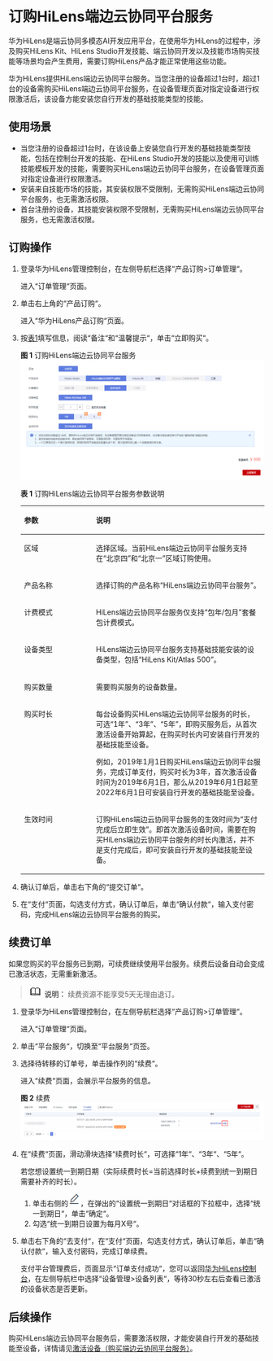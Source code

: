 # 订购HiLens端边云协同平台服务<a name="hilens_02_0144"></a>

华为HiLens是端云协同多模态AI开发应用平台，在使用华为HiLens的过程中，涉及购买HiLens Kit、HiLens Studio开发技能、端云协同开发以及技能市场购买技能等场景均会产生费用，需要订购HiLens产品才能正常使用这些功能。

华为HiLens提供HiLens端边云协同平台服务。当您注册的设备超过1台时，超过1台的设备需购买HiLens端边云协同平台服务，在设备管理页面对指定设备进行权限激活后，该设备方能安装您自行开发的基础技能类型的技能。

## 使用场景<a name="section37596389441"></a>

-   当您注册的设备超过1台时，在该设备上安装您自行开发的基础技能类型技能，包括在控制台开发的技能、在HiLens Studio开发的技能以及使用可训练技能模板开发的技能，需要购买HiLens端边云协同平台服务，在设备管理页面对指定设备进行权限激活。
-   安装来自技能市场的技能，其安装权限不受限制，无需购买HiLens端边云协同平台服务，也无需激活权限。
-   首台注册的设备，其技能安装权限不受限制，无需购买HiLens端边云协同平台服务，也无需激活权限。

## 订购操作<a name="section05714293548"></a>

1.  登录华为HiLens管理控制台，在左侧导航栏选择“产品订购\>订单管理“。

    进入“订单管理“页面。

2.  单击右上角的“产品订购“。

    进入“华为HiLens产品订购“页面。

3.  按[表1](#table29132315359)填写信息，阅读“备注“和“温馨提示“，单击“立即购买“。

    **图 1**  订购HiLens端边云协同平台服务<a name="fig16624943519"></a>  
    ![](figures/订购HiLens端边云协同平台服务.png "订购HiLens端边云协同平台服务")

    **表 1**  订购HiLens端边云协同平台服务参数说明

    <a name="table29132315359"></a>
    <table><thead align="left"><tr id="row1991215313355"><th class="cellrowborder" valign="top" width="29.470000000000002%" id="mcps1.2.3.1.1"><p id="p091263118351"><a name="p091263118351"></a><a name="p091263118351"></a>参数</p>
    </th>
    <th class="cellrowborder" valign="top" width="70.53%" id="mcps1.2.3.1.2"><p id="p12912173193518"><a name="p12912173193518"></a><a name="p12912173193518"></a>说明</p>
    </th>
    </tr>
    </thead>
    <tbody><tr id="row1291263183511"><td class="cellrowborder" valign="top" width="29.470000000000002%" headers="mcps1.2.3.1.1 "><p id="p179122031123520"><a name="p179122031123520"></a><a name="p179122031123520"></a>区域</p>
    </td>
    <td class="cellrowborder" valign="top" width="70.53%" headers="mcps1.2.3.1.2 "><p id="p3912183112351"><a name="p3912183112351"></a><a name="p3912183112351"></a>选择区域。当前HiLens端边云协同平台服务支持在<span class="parmvalue" id="parmvalue1091213133514"><a name="parmvalue1091213133514"></a><a name="parmvalue1091213133514"></a>“北京四”</span>和<span class="parmvalue" id="parmvalue391223173517"><a name="parmvalue391223173517"></a><a name="parmvalue391223173517"></a>“北京一”</span>区域订购使用。</p>
    </td>
    </tr>
    <tr id="row10912123173515"><td class="cellrowborder" valign="top" width="29.470000000000002%" headers="mcps1.2.3.1.1 "><p id="p1091273123517"><a name="p1091273123517"></a><a name="p1091273123517"></a>产品名称</p>
    </td>
    <td class="cellrowborder" valign="top" width="70.53%" headers="mcps1.2.3.1.2 "><p id="p16912123183516"><a name="p16912123183516"></a><a name="p16912123183516"></a>选择订购的产品名称<span class="parmvalue" id="parmvalue10912173114355"><a name="parmvalue10912173114355"></a><a name="parmvalue10912173114355"></a>“HiLens端边云协同平台服务”</span>。</p>
    </td>
    </tr>
    <tr id="row1191203173510"><td class="cellrowborder" valign="top" width="29.470000000000002%" headers="mcps1.2.3.1.1 "><p id="p7912193110354"><a name="p7912193110354"></a><a name="p7912193110354"></a>计费模式</p>
    </td>
    <td class="cellrowborder" valign="top" width="70.53%" headers="mcps1.2.3.1.2 "><p id="p891213117355"><a name="p891213117355"></a><a name="p891213117355"></a>HiLens端边云协同平台服务仅支持<span class="parmvalue" id="parmvalue20912133113519"><a name="parmvalue20912133113519"></a><a name="parmvalue20912133113519"></a>“包年/包月”</span>套餐包计费模式。</p>
    </td>
    </tr>
    <tr id="row6912203173511"><td class="cellrowborder" valign="top" width="29.470000000000002%" headers="mcps1.2.3.1.1 "><p id="p1912931133518"><a name="p1912931133518"></a><a name="p1912931133518"></a>设备类型</p>
    </td>
    <td class="cellrowborder" valign="top" width="70.53%" headers="mcps1.2.3.1.2 "><p id="p16912193118354"><a name="p16912193118354"></a><a name="p16912193118354"></a>HiLens端边云协同平台服务支持基础技能安装的设备类型，包括<span class="parmvalue" id="parmvalue59121831113518"><a name="parmvalue59121831113518"></a><a name="parmvalue59121831113518"></a>“HiLens Kit/Atlas 500”</span>。</p>
    </td>
    </tr>
    <tr id="row3913203113356"><td class="cellrowborder" valign="top" width="29.470000000000002%" headers="mcps1.2.3.1.1 "><p id="p891217317355"><a name="p891217317355"></a><a name="p891217317355"></a>购买数量</p>
    </td>
    <td class="cellrowborder" valign="top" width="70.53%" headers="mcps1.2.3.1.2 "><p id="p5912113114352"><a name="p5912113114352"></a><a name="p5912113114352"></a>需要购买服务的设备数量。</p>
    </td>
    </tr>
    <tr id="row1191353143515"><td class="cellrowborder" valign="top" width="29.470000000000002%" headers="mcps1.2.3.1.1 "><p id="p16913143111356"><a name="p16913143111356"></a><a name="p16913143111356"></a>购买时长</p>
    </td>
    <td class="cellrowborder" valign="top" width="70.53%" headers="mcps1.2.3.1.2 "><p id="p791323118353"><a name="p791323118353"></a><a name="p791323118353"></a>每台设备购买HiLens端边云协同平台服务的时长，可选<span class="parmvalue" id="parmvalue39131231153513"><a name="parmvalue39131231153513"></a><a name="parmvalue39131231153513"></a>“1年”</span>、<span class="parmvalue" id="parmvalue3913153113352"><a name="parmvalue3913153113352"></a><a name="parmvalue3913153113352"></a>“3年”</span>、<span class="parmvalue" id="parmvalue10913183103518"><a name="parmvalue10913183103518"></a><a name="parmvalue10913183103518"></a>“5年”</span>，即购买服务后，从首次激活设备开始算起，在购买时长内可安装自行开发的基础技能至设备。</p>
    <p id="p16913931103517"><a name="p16913931103517"></a><a name="p16913931103517"></a>例如，2019年1月1日购买HiLens端边云协同平台服务，完成订单支付，购买时长为3年，首次激活设备时间为2019年6月1日，那么从2019年6月1日起至2022年6月1日可安装自行开发的基础技能至设备。</p>
    </td>
    </tr>
    <tr id="row13913123110353"><td class="cellrowborder" valign="top" width="29.470000000000002%" headers="mcps1.2.3.1.1 "><p id="p1791393183511"><a name="p1791393183511"></a><a name="p1791393183511"></a>生效时间</p>
    </td>
    <td class="cellrowborder" valign="top" width="70.53%" headers="mcps1.2.3.1.2 "><p id="p1591319315353"><a name="p1591319315353"></a><a name="p1591319315353"></a>订购HiLens端边云协同平台服务的生效时间为<span class="parmvalue" id="parmvalue2091363118358"><a name="parmvalue2091363118358"></a><a name="parmvalue2091363118358"></a>“支付完成后立即生效”</span>。即首次激活设备时间，需要在购买HiLens端边云协同平台服务的时长内激活，并不是支付完成后，即可安装自行开发的基础技能至设备。</p>
    </td>
    </tr>
    </tbody>
    </table>

4.  确认订单后，单击右下角的“提交订单“。
5.  在“支付“页面，勾选支付方式，确认订单后，单击“确认付款“，输入支付密码，完成HiLens端边云协同平台服务的购买。

## 续费订单<a name="section2039545417711"></a>

如果您购买的平台服务已到期，可续费继续使用平台服务。续费后设备自动会变成已激活状态，无需重新激活。

>![](public_sys-resources/icon-note.gif) **说明：** 
>续费资源不能享受5天无理由退订。

1.  登录华为HiLens管理控制台，在左侧导航栏选择“产品订购\>订单管理“。

    进入“订单管理“页面。

2.  单击“平台服务“，切换至“平台服务“页签。
3.  选择待转移的订单号，单击操作列的“续费“。

    进入“续费“页面，会展示平台服务的信息。

    **图 2**  续费<a name="fig1681217257393"></a>  
    ![](figures/续费.png "续费")

4.  在“续费“页面，滑动滑块选择“续费时长“，可选择“1年“、“3年“、“5年“。

    若您想设置统一到期日期（实际续费时长=当前选择时长+续费到统一到期日需要补齐的时长）。

    1.  单击右侧的![](figures/zh-cn_image_0000001146676445.png)，在弹出的“设置统一到期日“对话框的下拉框中，选择“统一到期日“，单击“确定“。
    2.  勾选“统一到期日设置为每月X号“。

5.  单击右下角的“去支付“，在“支付“页面，勾选支付方式，确认订单后，单击“确认付款“，输入支付密码，完成订单续费。

    支付平台管理费后，页面显示“订单支付成功“，您可以返回[华为HiLens控制台](https://console.huaweicloud.com/hilens/?region=cn-north-4#/hilens/allManagement)，在左侧导航栏中选择“设备管理\>设备列表“，等待30秒左右后查看已激活的设备状态是否更新。


## 后续操作<a name="section5309132412564"></a>

购买HiLens端边云协同平台服务后，需要激活权限，才能安装自行开发的基础技能至设备，详情请见[激活设备（购买端边云协同平台服务）](激活设备（购买端边云协同平台服务）.md)。

